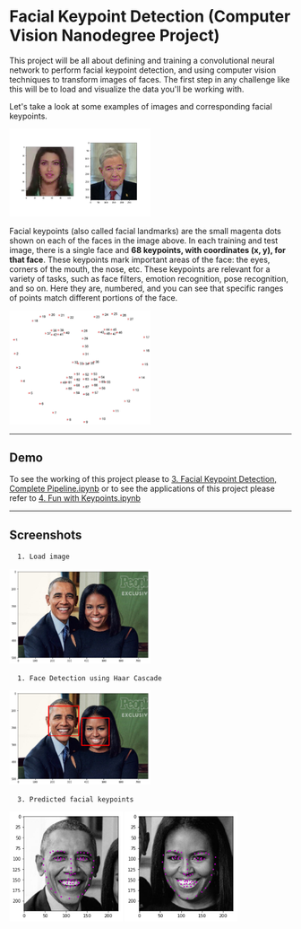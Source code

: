 
# Facial Keypoint Detection (Computer Vision Nanodegree Project)
  
This project will be all about defining and training a convolutional neural network to perform facial keypoint detection, and using computer vision techniques to transform images of faces.  The first step in any challenge like this will be to load and visualize the data you'll be working with. 

Let's take a look at some examples of images and corresponding facial keypoints.

<img src='./images/key_pts_example.png' width=50% height=50%/>

Facial keypoints (also called facial landmarks) are the small magenta dots shown on each of the faces in the image above. In each training and test image, there is a single face and **68 keypoints, with coordinates (x, y), for that face**.  These keypoints mark important areas of the face: the eyes, corners of the mouth, the nose, etc. These keypoints are relevant for a variety of tasks, such as face filters, emotion recognition, pose recognition, and so on. Here they are, numbered, and you can see that specific ranges of points match different portions of the face.

<img src='./images/landmarks_numbered.jpg' width=50% height=50%/>

---

## Demo

To see the working of this project please to [3. Facial Keypoint Detection, Complete Pipeline.ipynb](3.&#32;Facial&#32;Keypoint&#32;Detection,&#32;Complete&#32;Pipeline.ipynb) or to see the applications of this project please refer to [4. Fun with Keypoints.ipynb](4.&#32;Fun&#32;with&#32;Keypoints.ipynb)

---

## Screenshots

```bash
  1. Load image
```
<img src='./images/input.png' width=50% height=50%/>

```bash
  1. Face Detection using Haar Cascade
```
<img src='./images/face_detection.png' width=50% height=50%/>

```bash
  3. Predicted facial keypoints
```
<img src='./images/pred_1.png' width=40% height=40%/> <img src='./images/pred_2.png' width=40% height=40%/>
